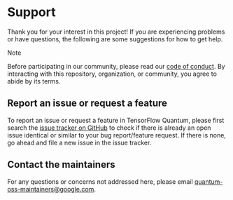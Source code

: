 # Support

Thank you for your interest in this project! If you are experiencing problems or
have questions, the following are some suggestions for how to get help.

> [!NOTE]
> Before participating in our community, please read our [code of
> conduct](CODE_OF_CONDUCT.md). By interacting with this repository,
> organization, or community, you agree to abide by its terms.

## Report an issue or request a feature

To report an issue or request a feature in TensorFlow Quantum, please first
search the [issue tracker on
GitHub](https://github.com/tensorflow/quantum/issues) to check if there is
already an open issue identical or similar to your bug report/feature request.
If there is none, go ahead and file a new issue in the issue tracker.

## Contact the maintainers

For any questions or concerns not addressed here, please email
[quantum-oss-maintainers@google.com](mailto:quantum-oss-maintainers@google.com).
